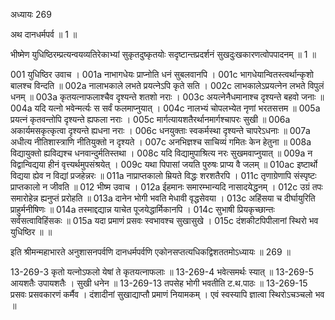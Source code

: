 अध्यायः 269

अथ दानधर्मपर्व ॥ 1 ॥

भीष्मेण युधिष्ठिरम्प्रत्यन्वयव्यतिरेकाभ्यां सुकृतदुष्कृतयोः सदृष्टान्तप्रदर्शनं सुखदुःखकारणत्वोपपादनम् ॥ 1 ॥

001	युधिष्ठिर उवाच ।
001a	नाभागधेयः प्राप्नोति धनं सुबलवानपि ।
001c	भागधेयान्वितस्त्वर्थान्कृशो बालश्च विन्दति ॥
002a	नालाभकाले लभते प्रयत्नेऽपि कृते सति ।
002c	लाभकालेऽप्रयत्नेन लभते विपुलं धनम् ॥
003a	कृतयत्नाफलाश्चैव दृश्यन्ते शतशो नराः ।
003c	अयत्नेनैधमानाश्च दृश्यन्ते बहवो जनाः ॥
004a	यदि यत्नो भवेन्मर्त्यः स सर्वं फलमाप्नुयात् ।
004c	नालभ्यं चोपलभ्येत नृणां भरतसत्तम ॥
005a	प्रयत्नं कृतवन्तोपि दृश्यन्ते ह्यफला नराः ।
005c	मार्गत्यायशतैरर्थानमार्गश्चापरः सुखी ॥
006a	अकार्यमसकृत्कृत्वा दृश्यन्ते ह्यधना नराः ।
006c	धनयुक्ताः स्वकर्मस्था दृश्यन्ते चापरेऽधनाः ॥
007a	अधीत्य नीतिशास्त्राणि नीतियुक्तो न दृश्यते ।
007c	अनभिज्ञश्च साचिव्यं गमितः केन हेतुना ॥
008a	विद्यायुक्तो ह्यविद्यश्च धनवान्दुर्मतिस्तथा ।
008c	यदि विद्यामुपाश्रित्य नरः सुखमवाप्नुयात् ॥
009a	न विद्वान्विद्यया हीनं वृत्त्यर्थमुपसंश्रयेत् ।
009c	यथा पिपासां जयति पुरुषः प्राप्य वै जलम् ॥
010ac	इष्टार्थो विद्यया ह्येव न विद्यां प्रजहेन्नरः ॥
011a	नाप्राप्तकालो म्रियते विद्धः शरशतैरपि ।
011c	तृणाग्रेणापि संस्पृष्टः प्राप्तकालो न जीवति ॥
012	भीष्म उवाच ।
012a	ईहमानः समारम्भान्यदि नासादयेद्धनम् ।
012c	उग्रं तपः समारोहेन्न ह्यनुप्तं प्ररोहति ॥
013a	दानेन भोगी भवति मेधावी वृद्धसेवया ।
013c	अहिंसया च दीर्घायुरिति प्राहुर्मनीषिणः ॥
014a	तस्माद्दद्यान्न याचेत पूजयेद्धार्मिकानपि ।
014c	सुभाषी प्रियकृच्छान्तः सर्वसत्वाविहिंसकः ॥
015a	यदा प्रमाणं प्रसवः स्वभावश्च सुखासुखे ।
015c	दंशकीटपिपीलानां स्थिरो भव युधिष्ठिर ॥ ॥

इति श्रीमन्महाभारते अनुशासनपर्वणि दानधर्मपर्वणि एकोनसप्तत्यधिकद्विशततमोऽध्यायः ॥ 269 ॥

13-269-3 कृतो यत्नोऽफलो येषां ते कृतयत्नाफलाः ॥ 13-269-4 भवेत्समर्थः स्यात् ॥ 13-269-5 आयशतैः उपायशतैः । सुखी धनेन ॥ 13-269-13 तपसेह भोगी भवतीति ट.थ.पाठः ॥ 13-269-15 प्रसवः प्रसवकारणं कर्मैव । दंशादीनां सुखाद्याप्तौ प्रमाणं नियामकम् । एवं स्वस्यापि ज्ञात्वा स्थिरोऽचञ्चलो भव ॥
